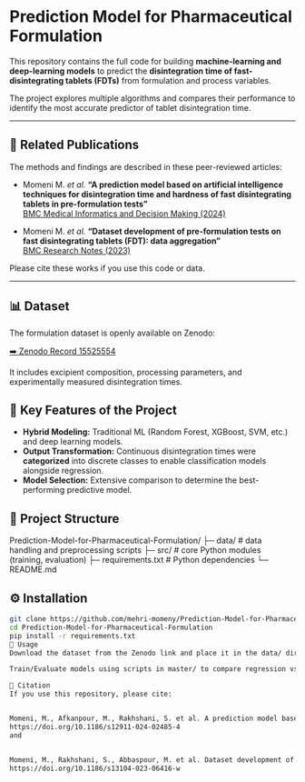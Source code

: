 # Prediction Model for Pharmaceutical Formulation

This repository contains the full code for building **machine-learning and deep-learning models** to predict the **disintegration time of fast-disintegrating tablets (FDTs)** from formulation and process variables.

The project explores multiple algorithms and compares their performance to identify the most accurate predictor of tablet disintegration time.

---

## 📰 Related Publications
The methods and findings are described in these peer-reviewed articles:

* Momeni M. *et al.* **“A prediction model based on artificial intelligence techniques for disintegration time and hardness of fast disintegrating tablets in pre-formulation tests”**  
  [BMC Medical Informatics and Decision Making (2024)](https://link.springer.com/article/10.1186/s12911-024-02485-4)

* Momeni M. *et al.* **“Dataset development of pre-formulation tests on fast disintegrating tablets (FDT): data aggregation”**  
  [BMC Research Notes (2023)](https://link.springer.com/article/10.1186/s13104-023-06416-w)

Please cite these works if you use this code or data.

---

## 📊 Dataset
The formulation dataset is openly available on Zenodo:

[➡️ Zenodo Record 15525554](https://zenodo.org/records/15525554)

It includes excipient composition, processing parameters, and experimentally measured disintegration times.



## 🔑 Key Features of the Project
* **Hybrid Modeling:** Traditional ML (Random Forest, XGBoost, SVM, etc.) and deep learning models.
* **Output Transformation:** Continuous disintegration times were **categorized** into discrete classes to enable classification models alongside regression.
* **Model Selection:** Extensive comparison to determine the best-performing predictive model.


## 🧩 Project Structure
Prediction-Model-for-Pharmaceutical-Formulation/
├─ data/ # data handling and preprocessing scripts
├─ src/ # core Python modules (training, evaluation)
├─ requirements.txt # Python dependencies
└─ README.md



## ⚙️ Installation
```bash
git clone https://github.com/mehri-momeny/Prediction-Model-for-Pharmaceutical-Formulation.git
cd Prediction-Model-for-Pharmaceutical-Formulation
pip install -r requirements.txt
🚀 Usage
Download the dataset from the Zenodo link and place it in the data/ directory (or update paths accordingly).

Train/Evaluate models using scripts in master/ to compare regression vs. classification approaches.

📝 Citation
If you use this repository, please cite:


Momeni, M., Afkanpour, M., Rakhshani, S. et al. A prediction model based on artificial intelligence techniques for disintegration time and hardness of fast disintegrating tablets in pre-formulation tests. BMC Med Inform Decis Mak 24, 88 (2024).
https://doi.org/10.1186/s12911-024-02485-4
and


Momeni, M., Rakhshani, S., Abbaspour, M. et al. Dataset development of pre-formulation tests on fast disintegrating tablets (FDT): data aggregation. BMC Res Notes 16, 131 (2023).
https://doi.org/10.1186/s13104-023-06416-w



